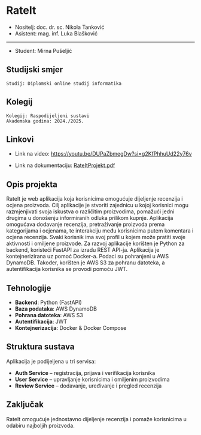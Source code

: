 # RateIt  
- Nositelj: doc. dr. sc. Nikola Tanković
- Asistent: mag. inf. Luka Blašković
_________________________
- Student: Mirna Pušeljić

## Studijski smjer 
```
Studij: Diplomski online studij informatika
```

## Kolegij
```
Kolegij: Raspodijeljeni sustavi
Akademska godina: 2024./2025.
```

## Linkovi
- Link na video: https://youtu.be/DUPaZbmegDw?si=g2KfPhhuUd22y76v

- Link na dokumentaciju: [RateItProjekt.pdf](https://github.com/user-attachments/files/18812724/RateItProjekt.pdf)

  
## Opis projekta  
RateIt je web aplikacija koja korisnicima omogućuje dijeljenje recenzija i ocjena proizvoda. 
Cilj aplikacije je stvoriti zajednicu u kojoj korisnici mogu razmjenjivati svoja iskustva o različitim proizvodima, pomažući jedni drugima u donošenju informiranih odluka prilikom kupnje. 
Aplikacija omogućava dodavanje recenzija, pretraživanje proizvoda prema kategorijama i ocjenama, te interakciju među korisnicima putem komentara i ocjena recenzija. 
Svaki korisnik ima svoj profil u kojem može pratiti svoje aktivnosti i omiljene proizvode. 
Za razvoj aplikacije korišten je Python za backend, koristeći FastAPI za izradu REST API-ja. 
Aplikacija je kontejnerizirana uz pomoć Docker-a. Podaci su pohranjeni u AWS DynamoDB. Također, korišten je AWS S3 za pohranu datoteka, a autentifikacija korisnika se provodi pomoću JWT.

## Tehnologije  
- **Backend**: Python (FastAPI)  
- **Baza podataka**: AWS DynamoDB  
- **Pohrana datoteka**: AWS S3  
- **Autentifikacija**: JWT  
- **Kontejnerizacija**: Docker & Docker Compose  

## Struktura sustava  
Aplikacija je podijeljena u tri servisa:  
- **Auth Service** – registracija, prijava i verifikacija korisnika  
- **User Service** – upravljanje korisnicima i omiljenim proizvodima  
- **Review Service** – dodavanje, uređivanje i pregled recenzija  

## Zaključak  
RateIt omogućuje jednostavno dijeljenje recenzija i pomaže korisnicima u odabiru najboljih proizvoda.  
